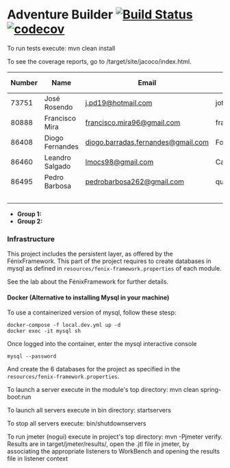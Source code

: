 ﻿# Adventure Builder [![Build Status](https://travis-ci.com/tecnico-softeng/prototype-2018.svg?token=fJ1UzWxWjpuNcHWPhqjT&branch=master)](https://travis-ci.com/tecnico-softeng/prototype-2018) [![codecov](https://codecov.io/gh/tecnico-softeng/prototype-2018/branch/master/graph/badge.svg?token=OPjXGqoNEm)](https://codecov.io/gh/tecnico-softeng/prototype-2018)


To run tests execute: mvn clean install

To see the coverage reports, go to <module name>/target/site/jacoco/index.html.


|   Number   |          Name           |               Email                |   GitHub Username  | Group |
| ---------- | ----------------------- | ---------------------------------- | -------------------| ----- |
|     73751  |   José Rosendo          |   j.pd19@hotmail.com               | jotapero           |   1   |
|     80888  |   Francisco Mira        |  francisco.mira96@gmail.com        | franciscomira      |   1   |
|     86408  |   Diogo Fernandes       | diogo.barradas.fernandes@gmail.com | Fogoid             |   1   |
|     86460  |   Leandro Salgado       |  lmocs98@gmail.com                 | CallMeLeopoldo     |   2   |
|     86495  |   Pedro Barbosa         | pedrobarbosa262@gmail.com          | quickacid          |   2   |
|            |                         |                                    |                    |   2   |

- **Group 1:**
- **Group 2:**

### Infrastructure

This project includes the persistent layer, as offered by the FénixFramework.
This part of the project requires to create databases in mysql as defined in `resources/fenix-framework.properties` of each module.

See the lab about the FénixFramework for further details.

#### Docker (Alternative to installing Mysql in your machine)

To use a containerized version of mysql, follow these stesp:

```
docker-compose -f local.dev.yml up -d
docker exec -it mysql sh
```

Once logged into the container, enter the mysql interactive console

```
mysql --password
```

And create the 6 databases for the project as specified in
the `resources/fenix-framework.properties`.

To launch a server execute in the module's top directory: mvn clean spring-boot:run

To launch all servers execute in bin directory: startservers

To stop all servers execute: bin/shutdownservers

To run jmeter (nogui) execute in project's top directory: mvn -Pjmeter verify. Results are in target/jmeter/results/, open the .jtl file in jmeter, by associating the appropriate listeners to WorkBench and opening the results file in listener context

